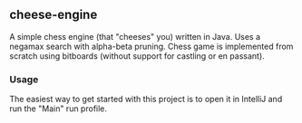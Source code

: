 ## cheese-engine

A simple chess engine (that "cheeses" you) written in Java. Uses a 
negamax search with alpha-beta pruning.
Chess game is implemented from scratch using bitboards (without support
for castling or en passant).

### Usage
The easiest way to get started with this project is to open it in IntelliJ 
and run the "Main" run profile.